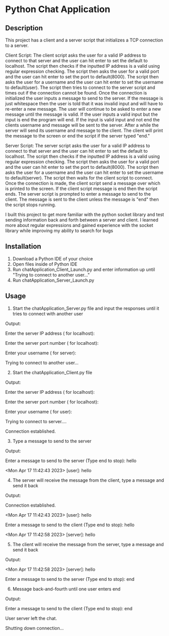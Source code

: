 # Python Chat Application

## Description

This project has a client and a server script that initializes a TCP connection to a server.

Client Script:
The client script asks the user for a valid IP address to connect to that server and the user can hit enter to set the default to localhost.
The script then checks if the inputted IP address is a valid using regular expression checking.
The script then asks the user for a valid port and the user can hit enter to set the port to default(8000).
The script then asks the user for a username and the user can hit enter to set the username to default(user).
The script then tries to connect to the server script and times out if the connection cannot be found.
Once the connection is initialized the user inputs a message to send to the server.
If the message is just whitespace then the user is told that it was invalid input and will have to re-enter a new message.
The user will continue to be asked to enter a new message until the message is valid.
If the user inputs a valid input but the input is end the program will end.
If the input is valid input and not end the clients username and message will be sent to the server.
After a while the server will send its username and message to the client.
The client will print the message to the screen or end the script if the server typed "end."

Server Script:
The server script asks the user for a valid IP address to connect to that server and the user can hit enter to set the default to localhost.
The script then checks if the inputted IP address is a valid using regular expression checking.
The script then asks the user for a valid port and the user can hit enter to set the port to default(8000).
The script then asks the user for a username and the user can hit enter to set the username to default(server).
The script then waits for the client script to connect.
Once the connection is made, the client script send a message over which is printed to the screen.
If the client script message is end then the script ends.
The server script is prompted to enter a message to send to the client.
The message is sent to the client unless the message is "end" then the script stops running.

I built this project to get more familiar with the python socket library and test sending information back and forth between a server and client.
I learned more about regular expressions and gained experience with the socket library while improving my ability to search for bugs

## Installation

1) Download a Python IDE of your choice
2) Open files inside of Python IDE
3) Run chatApplication_Client_Launch.py and enter information up until "Trying to connect to another user..."
4) Run chatApplication_Server_Launch.py

## Usage

1) Start the chatApplication_Server.py file and input the responses until it tries to connect with another user
    
Output:
        
Enter the server IP address (<Enter> for localhost):
        
Enter the server port number (<Enter> for localhost):
        
Enter your username (<Enter> for server):
        
Trying to connect to another user...

2) Start the chatApplication_Client.py file
    
Output:
        
Enter the server IP address (<Enter> for localhost):
        
Enter the server port number (<Enter> for localhost):
        
Enter your username (<Enter> for user):
        
Trying to connect to server....

Connection established.

3) Type a message to send to the server
    
Output:
       
Enter a message to send to the server (Type end to stop): hello
        
<Mon Apr 17 11:42:43 2023> [user]: hello


4) The server will receive the message from the client, type a message and send it back
    
Output:
      
Connection established.
   
<Mon Apr 17 11:42:43 2023> [user]: hello
     
Enter a message to send to the client (Type end to stop): hello
   
<Mon Apr 17 11:42:58 2023> [server]: hello


5) The client will receive the message from the server, type a message and send it back
   
Output:
   
<Mon Apr 17 11:42:58 2023> [server]: hello
    
Enter a message to send to the server (Type end to stop): end


6) Message back-and-fourth until one user enters end
   
Output:
     
Enter a message to send to the client (Type end to stop): end
     
User server left the chat.
     
Shutting down connection...
